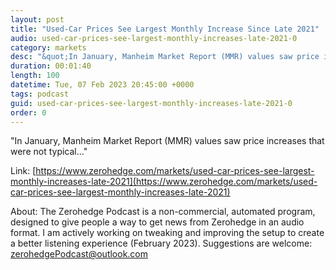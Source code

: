 ```yaml
---
layout: post
title: "Used-Car Prices See Largest Monthly Increase Since Late 2021"
audio: used-car-prices-see-largest-monthly-increases-late-2021-0
category: markets
desc: "&quot;In January, Manheim Market Report (MMR) values saw price increases that were not typical...&quot; "
duration: 00:01:40
length: 100
datetime: Tue, 07 Feb 2023 20:45:00 +0000
tags: podcast
guid: used-car-prices-see-largest-monthly-increases-late-2021-0
order: 0
---
```

&quot;In January, Manheim Market Report (MMR) values saw price increases that were not typical...&quot; 

Link: [https://www.zerohedge.com/markets/used-car-prices-see-largest-monthly-increases-late-2021](https://www.zerohedge.com/markets/used-car-prices-see-largest-monthly-increases-late-2021)

About: The Zerohedge Podcast is a non-commercial, automated program, designed to give people a way to get news from Zerohedge in an audio format.  I am actively working on tweaking and improving the setup to create a better listening experience (February 2023).  Suggestions are welcome: [zerohedgePodcast@outlook.com](mailto:zerohedgePodcast@outlook.com)